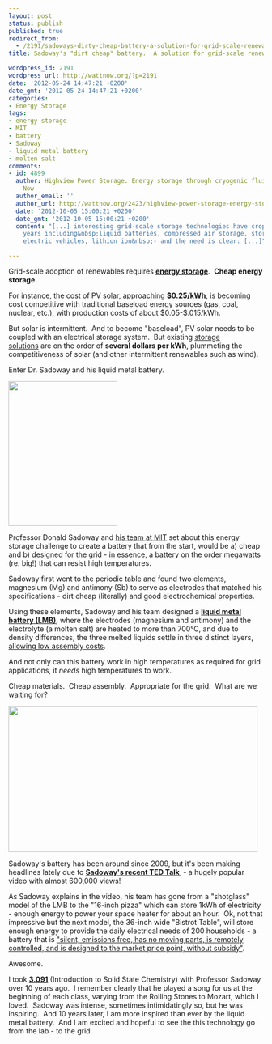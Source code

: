 ```yaml
---
layout: post
status: publish
published: true
redirect_from:
  - /2191/sadoways-dirty-cheap-battery-a-solution-for-grid-scale-renewables
title: Sadoway's "dirt cheap" battery.  A solution for grid-scale renewables?

wordpress_id: 2191
wordpress_url: http://wattnow.org/?p=2191
date: '2012-05-24 14:47:21 +0200'
date_gmt: '2012-05-24 14:47:21 +0200'
categories:
- Energy Storage
tags:
- energy storage
- MIT
- battery
- Sadoway
- liquid metal battery
- molten salt
comments:
- id: 4899
  author: Highview Power Storage. Energy storage through cryogenic fluids. | Watt
    Now
  author_email: ''
  author_url: http://wattnow.org/2423/highview-power-storage-energy-storage-through-cryogenic-fluids
  date: '2012-10-05 15:00:21 +0200'
  date_gmt: '2012-10-05 15:00:21 +0200'
  content: "[...] interesting grid-scale storage technologies have cropped up in recent
    years including&nbsp;liquid batteries, compressed air storage, storage through
    electric vehicles, lithion ion&nbsp;- and the need is clear: [...]"

---
```

<p>Grid-scale adoption of renewables requires&nbsp;<strong><a title="energy storage" href="http://wattnow.org/wattnow-projects/energy-storage">energy storage</a></strong>. &nbsp;<strong>Cheap energy storage.</strong></p>
<p>For instance, the cost of PV solar, approaching&nbsp;<strong><a href="http://www.solarbuzz.com/facts-and-figures/markets-growth/cost-competitiveness">$0.25/kWh</a></strong>, is becoming cost competitive with traditional baseload energy sources (gas, coal, nuclear, etc.), with production costs of about $0.05-$.015/kWh.</p>
<p>But solar is intermittent. &nbsp;And to become "baseload", PV solar needs to be coupled with an electrical storage system. &nbsp;But existing <a href="http://en.wikipedia.org/wiki/Grid_energy_storage#Economics">storage solutions</a>&nbsp;are on the order of <strong>several dollars per kWh</strong>, plummeting the competitiveness of solar (and other intermittent renewables such as wind).</p>
<p>Enter Dr. Sadoway and his liquid metal battery.</p>
<p><a href="http://www.time.com/time/specials/packages/article/0,28804,2111975_2111976_2111966,00.html"><img class="alignnone  wp-image-2198" title="t100_sadoway" src="{{ 'assets/from-wordpress/uploads/2012/05/t100_sadoway.jpg' | relative_url }}" alt="" width="215" height="286" /></a></p>
<p>Professor Donald Sadoway and <a href="http://sadoway.mit.edu/research/liquid-metal-batteries">his team at MIT</a> set about this energy storage challenge to&nbsp;create a battery that from the start, would be a) cheap and b) designed for the grid - in essence, a battery on the order megawatts (re. big!) that can resist high temperatures.</p>
<p>Sadoway first went to the periodic table and found two elements, magnesium (Mg) and antimony (Sb) to serve as electrodes that matched his specifications - dirt cheap (literally) and good electrochemical properties.</p>
<p>Using these elements, Sadoway and his team designed a&nbsp;<strong><a href="http://sadoway.mit.edu/research/liquid-metal-batteries">liquid metal battery<strong><a href="http://sadoway.mit.edu/research/liquid-metal-batteries">&nbsp;(LMB)</a></strong></a></strong>, where the electrodes (magnesium and antimony) and the electrolyte (a molten salt) are heated to more than 700&deg;C, and due to density differences, the three melted liquids settle in three distinct layers, <a href="http://sadoway.mit.edu/research/liquid-metal-batteries">allowing low assembly costs</a>.</p>
<p>And not only can this battery work in high temperatures as required for grid applications, it <em>needs</em>&nbsp;high temperatures to work.</p>
<p>Cheap materials. &nbsp;Cheap assembly. &nbsp;Appropriate for the grid. &nbsp;What are we waiting for?</p>
<p><a href="http://www.treehugger.com/renewable-energy/grid-scale-metal-liquid-batteries-could-revolutionize-renewable-energy-use.html"><img class="alignnone size-full wp-image-2199" title="Sadoway_chalkboard" src="{{ 'assets/from-wordpress/uploads/2012/05/Sadoway_chalkboard.jpg' | relative_url }}" alt="" width="492" height="289" /></a></p>
<p>Sadoway's battery has been around since 2009, but it's been making headlines lately due to <strong><a href="http://www.ted.com/talks/lang/en/donald_sadoway_the_missing_link_to_renewable_energy.html">Sadoway's recent TED Talk </a></strong>&nbsp;- a hugely popular video with&nbsp;almost 600,000 views!</p>
<p>As Sadoway explains in the video, his team has gone from a "shotglass" model of the LMB to the "16-inch pizza" which can store 1kWh of electricity - enough energy to power your space heater for about an hour. &nbsp;Ok, not that impressive but the next model, the 36-inch wide "Bistrot Table", will store enough energy to provide the daily electrical needs of 200 households - a battery that is&nbsp;<a href="http://blog.ted.com/2012/02/29/reinventing-the-battery-donald-sadoway-at-ted2012/">"silent, emissions free, has no moving parts, is remotely controlled, and is designed to the market price point, without subsidy"</a>.</p>
<p>Awesome.</p>
<p>I took <strong><a href="http://ocw.mit.edu/courses/materials-science-and-engineering/3-091sc-introduction-to-solid-state-chemistry-fall-2010/">3.091</a></strong> (Introduction to Solid State Chemistry) with Professor Sadoway over 10 years ago. &nbsp;I remember clearly that he played a song for us at the beginning of each class, varying from the Rolling Stones to Mozart, which I loved. &nbsp;Sadoway was intense, sometimes intimidatingly so, but he was inspiring. &nbsp;And 10 years later, I am more inspired than ever by the liquid metal battery. &nbsp;And I am excited and hopeful to see the this technology go from the lab - to the grid.</p>

